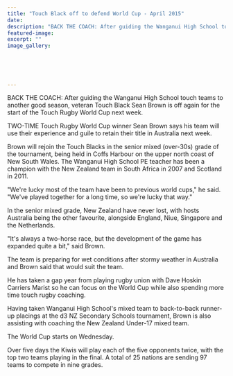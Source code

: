 ```yaml
---
title: "Touch Black off to defend World Cup - April 2015"
date: 
description: "BACK THE COACH: After guiding the Wanganui High School touch teams to another good season, veteran Touch Black Sean Brown is off again for the start of the Touch Rugby World Cup next week, 24/4/15..."
featured-image: 
excerpt: ""
image_gallery:
    
    
    
    
    
---
```


<p><span>BACK THE COACH: After guiding the Wanganui High School touch teams to another good season, veteran Touch Black Sean Brown is off again for the start of the Touch Rugby World Cup next week.</span></p>
<p>TWO-TIME Touch Rugby World Cup winner Sean Brown says his team will use their experience and guile to retain their title in Australia next week.</p>
<p>Brown will rejoin the Touch Blacks in the senior mixed (over-30s) grade of the tournament, being held in Coffs Harbour on the upper north coast of New South Wales. The Wanganui High School PE teacher has been a champion with the New Zealand team in South Africa in 2007 and Scotland in 2011.</p>
<p>"We're lucky most of the team have been to previous world cups," he said. "We've played together for a long time, so we're lucky that way."</p>
<p>In the senior mixed grade, New Zealand have never lost, with hosts Australia being the other favourite, alongside England, Niue, Singapore and the Netherlands.</p>
<p>"It's always a two-horse race, but the development of the game has expanded quite a bit," said Brown.</p>
<p>The team is preparing for wet conditions after stormy weather in Australia and Brown said that would suit the team.</p>
<p>He has taken a gap year from playing rugby union with Dave Hoskin Carriers Marist so he can focus on the World Cup while also spending more time touch rugby coaching.</p>
<p>Having taken Wanganui High School's mixed team to back-to-back runner-up placings at the d3 NZ Secondary Schools tournament, Brown is also assisting with coaching the New Zealand Under-17 mixed team.</p>
<p>The World Cup starts on Wednesday.</p>
<p>Over five days the Kiwis will play each of the five opponents twice, with the top two teams playing in the final. A total of 25 nations are sending 97 teams to compete in nine grades.</p>

